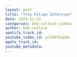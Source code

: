 ```yaml
---
layout: post
title: "Trey Felipe Interview"
date: 2023-11-22
categories: bob-culture videos
author: bob-culture
spotify_track_id: 
youtube_video_id: yn7XbTSxpUw
apple_track_id: 
youtube_metadata: 
---
```


